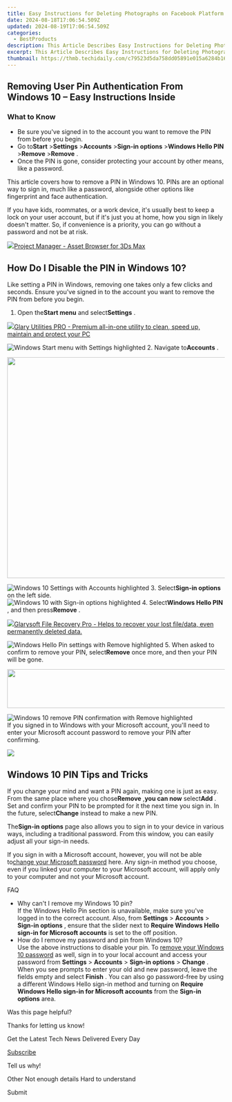 ```yaml
---
title: Easy Instructions for Deleting Photographs on Facebook Platform
date: 2024-08-18T17:06:54.509Z
updated: 2024-08-19T17:06:54.509Z
categories:
  - BestProducts
description: This Article Describes Easy Instructions for Deleting Photographs on Facebook Platform
excerpt: This Article Describes Easy Instructions for Deleting Photographs on Facebook Platform
thumbnail: https://thmb.techidaily.com/c79523d5da758dd05891e015a6284b16ba6ad6e3e1bd3691a250a97186a2df74.jpg
---
```


## Removing User Pin Authentication From Windows 10 – Easy Instructions Inside
### What to Know

* Be sure you've signed in to the account you want to remove the PIN from before you begin.
* Go to**Start** \>**Settings** \>**Accounts** \>**Sign-in options** \>**Windows Hello PIN** \>**Remove** \>**Remove** .
* Once the PIN is gone, consider protecting your account by other means, like a password.

 This article covers how to remove a PIN in Windows 10\. PINs are an optional way to sign in, much like a password, alongside other options like fingerprint and face authentication.

 If you have kids, roommates, or a work device, it's usually best to keep a lock on your user account, but if it's just you at home, how you sign in likely doesn't matter. So, if convenience is a priority, you can go without a password and not be at risk.

<!-- affiliate ads begin -->
<a href="https://secure.2checkout.com/order/checkout.php?PRODS=4709458&QTY=1&AFFILIATE=108875&CART=1"><img src="https://3d-kstudio.com/wp-content/uploads/2019/10/Project-Manager-version-3-1600x900-768x419.jpg" border="0">Project Manager - Asset Browser for 3Ds Max</a>
<!-- affiliate ads end -->
## How Do I Disable the PIN in Windows 10?

 Like setting a PIN in Windows, removing one takes only a few clicks and seconds. Ensure you've signed in to the account you want to remove the PIN from before you begin.

1. Open the**Start menu** and select**Settings** .  
<!-- affiliate ads begin -->
<a href="https://order.glarysoft.com/order/checkout.php?PRODS=4535075&QTY=1&AFFILIATE=108875&CART=1"><img src="https://secure.avangate.com/images/merchant/6734fa703f6633ab896eecbdfad8953a/products/GU-500_672.png" border="0">Glary Utilities PRO -  Premium all-in-one utility to clean, speed up, maintain and protect your PC</a>
<!-- affiliate ads end -->
![Windows Start menu with Settings highlighted](https://www.lifewire.com/thmb/Xh323qeKgfTT7cDK7p2Ui2ux_Ag=/1500x0/filters:no_upscale():max_bytes(150000):strip_icc():format(webp)/Settings-b9a2a9d31e8548659b1219cae32012ae.jpg)
2. Navigate to**Accounts** .  
<!-- affiliate ads begin -->
<a href="https://ephamedtechinc.pxf.io/c/5597632/2095369/26400" target="_top" id="2095369"><img src="//a.impactradius-go.com/display-ad/26400-2095369" border="0" alt="" width="1024" height="512"/></a><img height="0" width="0" src="https://imp.pxf.io/i/5597632/2095369/26400" style="position:absolute;visibility:hidden;" border="0" />
<!-- affiliate ads end -->
![Windows 10 Settings with Accounts highlighted](https://www.lifewire.com/thmb/vpsWFRAd7gB_e4Zkj-FgqKx7KBw=/1500x0/filters:no_upscale():max_bytes(150000):strip_icc():format(webp)/Accounts-511820ef10754bcbaca751b5eb70fec4.jpg)
3. Select**Sign-in options** on the left side.  
![Windows 10 with Sign-in options highlighted](https://www.lifewire.com/thmb/jDsnWitS8GNFUdRNA0osEGYtesI=/1500x0/filters:no_upscale():max_bytes(150000):strip_icc():format(webp)/Sign-inoptions-2f83a29036b64d6593277d28ed806539.jpg)
4. Select**Windows Hello PIN** , and then press**Remove** .  
<!-- affiliate ads begin -->
<a href="https://order.glarysoft.com/order/checkout.php?PRODS=35408920&QTY=1&AFFILIATE=108875&CART=1"><img src="https://secure.avangate.com/images/merchant/6734fa703f6633ab896eecbdfad8953a/products/FR-200-1.png" border="0">Glarysoft File Recovery Pro - Helps to recover your lost file/data, even permanently deleted data. </a>
<!-- affiliate ads end -->
![Windows Hello Pin settings with Remove highlighted](https://www.lifewire.com/thmb/KHHk-iH0M4X5ZC54CXHzsFVBWSw=/1500x0/filters:no_upscale():max_bytes(150000):strip_icc():format(webp)/Remove-3cfbe86970974b50b3d81675d133fb41.jpg)
5. When asked to confirm to remove your PIN, select**Remove** once more, and then your PIN will be gone.  
<!-- affiliate ads begin -->
<a href="https://mindmanager.sjv.io/c/5597632/1787667/20231" target="_top" id="1787667"><img src="//a.impactradius-go.com/display-ad/20231-1787667" border="0" alt="" width="728" height="90"/></a><img height="0" width="0" src="https://imp.pxf.io/i/5597632/1787667/20231" style="position:absolute;visibility:hidden;" border="0" />
<!-- affiliate ads end -->
![Windows 10 remove PIN confirmation with Remove highlighted](https://www.lifewire.com/thmb/peU3MzjEzUzSP4Xgj8-CByqsmso=/1500x0/filters:no_upscale():max_bytes(150000):strip_icc():format(webp)/Removetoconfirm-453f94caf8cc4385ad2cc8ccb73f0762.jpg)  
 If you signed in to Windows with your Microsoft account, you'll need to enter your Microsoft account password to remove your PIN after confirming.

<!-- affiliate ads begin -->
<a href="https://secure.2checkout.com/order/checkout.php?PRODS=3851691&QTY=1&AFFILIATE=108875&CART=1"><img src="http://www.aiseesoft.com/avangate/30p/banner.jpg" border="0"></a>
<!-- affiliate ads end -->
## Windows 10 PIN Tips and Tricks

 If you change your mind and want a PIN again, making one is just as easy. From the same place where you chose**Remove** ,**you can now** select**Add** . Set and confirm your PIN to be prompted for it the next time you sign in. In the future, select**Change** instead to make a new PIN.

 The**Sign-in options** page also allows you to sign in to your device in various ways, including a traditional password. From this window, you can easily adjust all your sign-in needs.

 If you sign in with a Microsoft account, however, you will not be able to[change your Microsoft password](https://www.lifewire.com/how-to-reset-your-microsoft-account-password-2624953) here. Any sign-in method you choose, even if you linked your computer to your Microsoft account, will apply only to your computer and not your Microsoft account.

 FAQ

* Why can't I remove my Windows 10 pin?  
 If the Windows Hello Pin section is unavailable, make sure you've logged in to the correct account. Also, from **Settings** \> **Accounts** \> **Sign-in options** , ensure that the slider next to   **Require Windows Hello sign-in for Microsoft accounts** is set to the off position.
* How do I remove my password and pin from Windows 10?  
 Use the above instructions to disable your pin. To [remove your Windows 10 password](https://www.lifewire.com/how-to-remove-windows-password-2626083) as well, sign in to your local account and access your password from **Settings** \> **Accounts** \> **Sign-in options** \> **Change** . When you see prompts to enter your old and new password, leave the fields empty and select **Finish** . You can also go password-free by using a different Windows Hello sign-in method and turning on   **Require Windows Hello sign-in for Microsoft accounts**  from the **Sign-in options** area.

Was this page helpful?

Thanks for letting us know!

 Get the Latest Tech News Delivered Every Day

[Subscribe](https://www.lifewire.com/#)

Tell us why!

 Other  Not enough details  Hard to understand

 Submit

<ins class="adsbygoogle"
     style="display:block"
     data-ad-format="autorelaxed"
     data-ad-client="ca-pub-7571918770474297"
     data-ad-slot="1223367746"></ins>



<ins class="adsbygoogle"
     style="display:block"
     data-ad-client="ca-pub-7571918770474297"
     data-ad-slot="8358498916"
     data-ad-format="auto"
     data-full-width-responsive="true"></ins>


